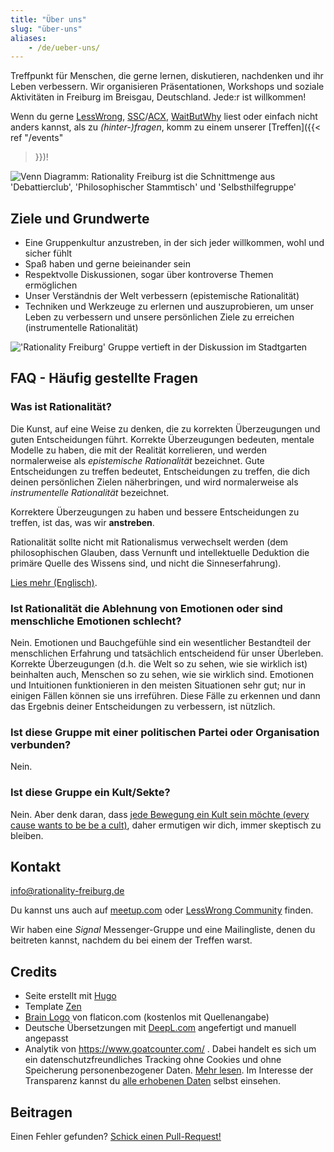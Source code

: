 ```yaml
---
title: "Über uns"
slug: "über-uns"
aliases:
    - /de/ueber-uns/
---
```


Treffpunkt für Menschen, die gerne lernen, diskutieren, nachdenken und ihr
Leben verbessern. Wir organisieren Präsentationen, Workshops und soziale
Aktivitäten in Freiburg im Breisgau, Deutschland. Jede:r ist willkommen!

<!--more-->

Wenn du gerne [LessWrong](https://www.lesswrong.com/),
[SSC](https://slatestarcodex.com/)/[ACX](https://astralcodexten.substack.com/),
[WaitButWhy](https://waitbutwhy.com/) liest oder einfach nicht anders kannst,
als zu _(hinter-)fragen_, komm zu einem unserer [Treffen]({{< ref "/events"
>}})!

![Venn Diagramm: Rationality Freiburg ist die Schnittmenge aus 'Debattierclub',
'Philosophischer Stammtisch' und
'Selbsthilfegruppe'](about-venn-diagram-400.png "Venn Diagramm: Rationality
Freiburg ist die Schnittmenge aus 'Debattierclub', 'Philosophischer Stammtisch'
und 'Selbsthilfegruppe'")


## Ziele und Grundwerte

* Eine Gruppenkultur anzustreben, in der sich jeder willkommen, wohl und
  sicher fühlt
* Spaß haben und gerne beieinander sein
* Respektvolle Diskussionen, sogar über kontroverse Themen ermöglichen
* Unser Verständnis der Welt verbessern (epistemische Rationalität)
* Techniken und Werkzeuge zu erlernen und auszuprobieren, um unser Leben zu
  verbessern und unsere persönlichen Ziele zu erreichen (instrumentelle
  Rationalität)

!['Rationality Freiburg' Gruppe vertieft in der Diskussion im Stadtgarten](rationality-freiburg-group.jpg
"'Rationality Freiburg' Gruppe vertieft in der Diskussion im Stadtgarten")


## FAQ - Häufig gestellte Fragen

### Was ist Rationalität?

Die Kunst, auf eine Weise zu denken, die zu korrekten Überzeugungen und guten
Entscheidungen führt. Korrekte Überzeugungen bedeuten, mentale Modelle zu haben,
die mit der Realität korrelieren, und werden normalerweise als
_epistemische Rationalität_ bezeichnet. Gute Entscheidungen zu treffen
bedeutet, Entscheidungen zu treffen, die dich deinen persönlichen Zielen
näherbringen, und wird normalerweise als _instrumentelle Rationalität_
bezeichnet.

Korrektere Überzeugungen zu haben und bessere Entscheidungen zu treffen,
ist das, was wir **anstreben**.

Rationalität sollte nicht mit Rationalismus verwechselt werden (dem
philosophischen Glauben, dass Vernunft und intellektuelle Deduktion die primäre
Quelle des Wissens sind, und nicht die Sinneserfahrung).

[Lies mehr (Englisch)](https://www.lesswrong.com/tag/rationality).

### Ist Rationalität die Ablehnung von Emotionen oder sind menschliche Emotionen schlecht?

Nein. Emotionen und Bauchgefühle sind ein wesentlicher Bestandteil der
menschlichen Erfahrung und tatsächlich entscheidend für unser Überleben.
Korrekte Überzeugungen (d.h. die Welt so zu sehen, wie sie wirklich ist)
beinhalten auch, Menschen so zu sehen, wie sie wirklich sind. Emotionen und
Intuitionen funktionieren in den meisten Situationen sehr gut; nur in einigen
Fällen können sie uns irreführen. Diese Fälle zu erkennen und dann das Ergebnis
deiner Entscheidungen zu verbessern, ist nützlich.

### Ist diese Gruppe mit einer politischen Partei oder Organisation verbunden?

Nein.

### Ist diese Gruppe ein Kult/Sekte?

Nein. Aber denk daran, dass
[jede Bewegung ein Kult sein möchte (every cause wants to be be a cult)](https://www.lesswrong.com/posts/yEjaj7PWacno5EvWa/every-cause-wants-to-be-a-cult),
daher ermutigen wir dich, immer skeptisch zu bleiben.


## Kontakt

info@rationality-freiburg.de

Du kannst uns auch auf
[meetup.com](https://www.meetup.com/rationality-freiburg/) oder [LessWrong
Community](https://www.lesswrong.com/groups/fFZZ2Ywzsab86EESY) finden.

Wir haben eine _Signal_ Messenger-Gruppe und eine Mailingliste, denen du
beitreten kannst, nachdem du bei einem der Treffen warst.

## Credits

* Seite erstellt mit [Hugo](https://gohugo.io)
* Template [Zen](https://github.com/frjo/hugo-theme-zen)
* [Brain Logo](https://www.flaticon.com/premium-icon/brain_3288930) von
  flaticon.com (kostenlos mit Quellenangabe)
* Deutsche Übersetzungen mit [DeepL.com](https://www.deepl.com) angefertigt und
  manuell angepasst
* Analytik von https://www.goatcounter.com/ . Dabei handelt es sich um ein
  datenschutzfreundliches Tracking ohne Cookies und ohne Speicherung
  personenbezogener Daten. [Mehr lesen](https://www.goatcounter.com/help/gdpr).
  Im Interesse der Transparenz kannst du
  [alle erhobenen Daten](https://rationality-freiburg.goatcounter.com/) selbst
  einsehen.

## Beitragen

Einen Fehler gefunden? [Schick einen Pull-Request!](https://github.com/omarkohl/rationality-freiburg.de)
